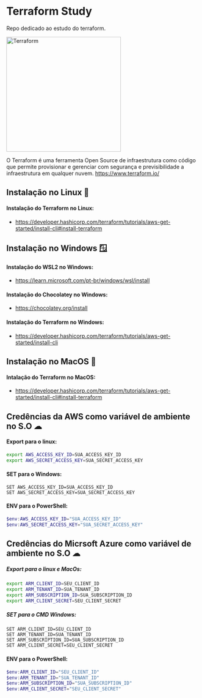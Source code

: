 # Terraform Study
Repo dedicado ao estudo do terraform.

<img alt="Terraform" src="https://www.datocms-assets.com/2885/1629941242-logo-terraform-main.svg" width="300px">

O Terraform é uma ferramenta Open Source de infraestrutura como código que permite provisionar e gerenciar com segurança e previsibilidade a infraestrutura em qualquer nuvem.
https://www.terraform.io/

## Instalação no Linux :penguin:

#### Instalação do Terraform no Linux:
- https://developer.hashicorp.com/terraform/tutorials/aws-get-started/install-cli#install-terraform

## Instalação no Windows :window:
#### Instalação do WSL2 no Windows:
- https://learn.microsoft.com/pt-br/windows/wsl/install

#### Instalação do Chocolatey no Windows:
- https://chocolatey.org/install

#### Instalação do Terraform no Windows:
- https://developer.hashicorp.com/terraform/tutorials/aws-get-started/install-cli


## Instalação no MacOS 🍏
#### Intalação do Terraform no MacOS:
- https://developer.hashicorp.com/terraform/tutorials/aws-get-started/install-cli#install-terraform

## Credências da AWS como variável de ambiente no S.O ☁

#### Export para o linux:
```bash
export AWS_ACCESS_KEY_ID=SUA_ACCESS_KEY_ID
export AWS_SECRET_ACCESS_KEY=SUA_SECRET_ACCESS_KEY
```

#### SET para o Windows:
```batch
SET AWS_ACCESS_KEY_ID=SUA_ACCESS_KEY_ID
SET AWS_SECRET_ACCESS_KEY=SUA_SECRET_ACCESS_KEY
```

#### ENV para o PowerShell:
```powershell
$env:AWS_ACCESS_KEY_ID="SUA_ACCESS_KEY_ID"
$env:AWS_SECRET_ACCESS_KEY="SUA_SECRET_ACCESS_KEY"
```

## Credências do Micrsoft Azure como variável de ambiente no S.O ☁

##### Export para o linux e MacOs:
```bash 
export ARM_CLIENT_ID=SEU_CLIENT_ID
export ARM_TENANT_ID=SUA_TENANT_ID
export ARM_SUBSCRIPTION_ID=SUA_SUBSCRIPTION_ID
export ARM_CLIENT_SECRET=SEU_CLIENT_SECRET
```

##### SET para o CMD Windows:
```batch
SET ARM_CLIENT_ID=SEU_CLIENT_ID
SET ARM_TENANT_ID=SUA_TENANT_ID
SET ARM_SUBSCRIPTION_ID=SUA_SUBSCRIPTION_ID
SET ARM_CLIENT_SECRET=SEU_CLIENT_SECRET
```

#### ENV para o PowerShell:
```powershell
$env:ARM_CLIENT_ID="SEU_CLIENT_ID"
$env:ARM_TENANT_ID="SUA_TENANT_ID"
$env:ARM_SUBSCRIPTION_ID="SUA_SUBSCRIPTION_ID"
$env:ARM_CLIENT_SECRET="SEU_CLIENT_SECRET"
```